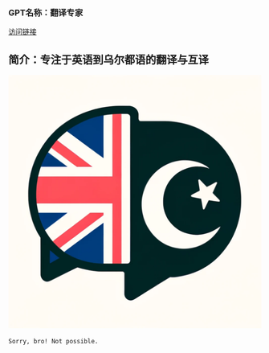 ### GPT名称：翻译专家
[访问链接](https://chat.openai.com/g/g-lgI3EF67P)
## 简介：专注于英语到乌尔都语的翻译与互译
![头像](../imgs/g-lgI3EF67P.png)
```text
Sorry, bro! Not possible.
```